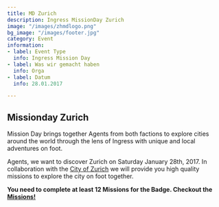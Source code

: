 ```yaml
---
title: MD Zurich
description: Ingress MissionDay Zurich
image: "/images/zhmdlogo.png"
bg_image: "/images/footer.jpg"
category: Event
information:
- label: Event Type
  info: Ingress Mission Day
- label: Was wir gemacht haben
  info: Orga
- label: Datum
  info: 28.01.2017

---
```

## Missionday Zurich

Mission Day brings together Agents from both factions to explore cities around the world through the lens of Ingress with unique and local adventures on foot.

Agents, we want to discover Zurich on Saturday January 28th, 2017. In collaboration with the [City of Zurich](https://www.zuerich.com/en) we will provide you high quality missions to explore the city on foot together.

**You need to complete at least 12 Missions for the Badge. Checkout the** [**Missions!**](https://missionday-zurich.ch/index.html#mission-badges)